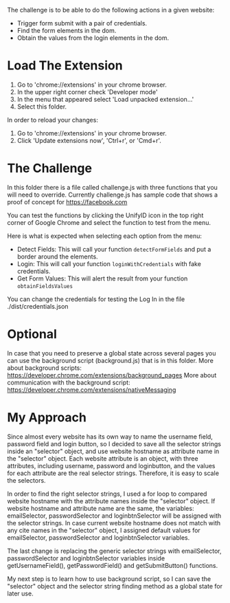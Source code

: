 The challenge is to be able to do the following actions in a given website:
 * Trigger form submit with a pair of credentials.
 * Find the form elements in the dom.
 * Obtain the values from the login elements in the dom.

# Load The Extension

1. Go to 'chrome://extensions' in your chrome browser.
2. In the upper right corner check 'Developer mode'
3. In the menu that appeared select 'Load unpacked extension...'
4. Select this folder.

In order to reload your changes:
1. Go to 'chrome://extensions' in your chrome browser.
2. Click 'Update extensions now', 'Ctrl+r', or 'Cmd+r'.


# The Challenge

In this folder there is a file called challenge.js with three functions that you will need to override.
Currently challenge.js has sample code that shows a proof of concept for https://facebook.com

You can test the functions by clicking the UnifyID icon in the top right corner of Google Chrome and select the function
to test from the menu.

Here is what is expected when selecting each option from the menu:
 * Detect Fields: This will call your function `detectFormFields` and put a border around the elements.
 * Login: This will call your function `loginWithCredentials` with fake credentials.
 * Get Form Values: This will alert the result from your function `obtainFieldsValues`

You can change the credentials for testing the Log In in the file ./dist/credentials.json

# Optional

In case that you need to preserve a global state across several pages you can use the background script (background.js)
that is in this folder.
More about background scripts: https://developer.chrome.com/extensions/background_pages
More about communication with the background script: https://developer.chrome.com/extensions/nativeMessaging

# My Approach

Since almost every website has its own way to name the username field, password field and login button, so I decided to save all the selector strings inside an "selector" object, and use website hostname as attribute name in the "selector" object. Each website attribute is an object, with three attributes, including username, password and loginbutton, and the values for each attribute are the real selector strings. Therefore, it is easy to scale the selectors.

In order to find the right selector strings, I used a for loop to compared website hostname with the attribute names inside the "selector" object. If website hostname and attribute name are the same, the variables: emailSelector, passwordSelector and loginbtnSelector will be assigned with the selector strings. In case current website hostname does not match with any cite names in the "selector" object, I assigned default values for emailSelector, passwordSelector and loginbtnSelector variables.

The last change is replacing the generic selector strings with emailSelector, passwordSelector and loginbtnSelector variables inside getUsernameField(), getPasswordField() and getSubmitButton() functions.

My next step is to learn how to use background script, so I can save the "selector" object and the selector string finding method as a global state for later use.
